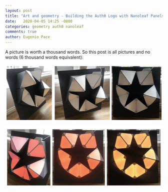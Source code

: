 ```yaml
---
layout: post
title: "Art and geometry - Building the Auth0 Logo with Nanoleaf Panels - Part IV"
date:   2020-04-05 14:25 -0800
categories: geometry auth0 nanoleaf
comments: true
author: Eugenio Pace
---
```


A picture is worth a thousand words. So this post is all pictures and no words (6 thousand words equivalent):

![](/media/nano-1.png)

![](/media/nano-2.png)
